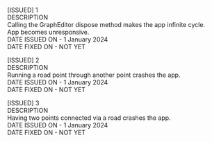 [ISSUED] 1  
DESCRIPTION  
Calling the GraphEditor dispose method makes the app infinite cycle.   
App becomes unresponsive.  
DATE ISSUED ON - 1 January 2024  
DATE FIXED ON - NOT YET

[ISSUED] 2  
DESCRIPTION  
Running a road point through another point crashes the app.  
DATE ISSUED ON - 1 January 2024  
DATE FIXED ON - NOT YET

[ISSUED] 3  
DESCRIPTION  
Having two points connected via a road crashes the app.  
DATE ISSUED ON - 1 January 2024  
DATE FIXED ON - NOT YET
